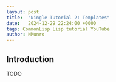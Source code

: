 ```yaml
---
layout: post
title:  "Ningle Tutorial 2: Templates"
date:   2024-12-29 22:24:00 +0000
tags: CommonLisp Lisp tutorial YouTube
author: NMunro
---
```


## Introduction

TODO

